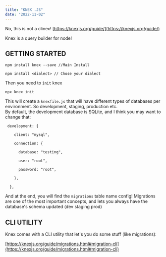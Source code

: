 ```yaml
---
title: "KNEX .JS"
date: "2022-11-02"
---
```


No, this is not a clinex! [https://knexjs.org/guide/](https://knexjs.org/guide/)

Knex is a query builder for node!

## GETTING STARTED

```
npm install knex --save //Main Install

npm install <dialect> // Chose your dialect
```

Then you need to `init` knex

```
npx knex init
```

This will create a `knexfile.js` that will have different types of databases per environment. So development, staging, production etc.  
By default, the development database is SQLite, and I think you may want to change that:

```
 development: {

    client: "mysql",

    connection: {

      database: "testing",

      user: "root",

      password: "root",

    },

  },
```

And at the end, you will find the `migrations` table name config! Migrations are one of the most important concepts, and lets you always have the database's schema updated (dev staging prod)

## CLI UTILITY

Knex comes with a CLI utility that let's you do some stuff (like migrations):

[https://knexjs.org/guide/migrations.html#migration-cli](https://knexjs.org/guide/migrations.html#migration-cli)
